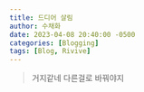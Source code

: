 ```yaml
---
title: 드디어 살림
author: 수채화
date: 2023-04-08 20:40:00 -0500
categories: [Blogging]
tags: [Blog, Rivive]
---
```


> 거지같네 다른걸로 바꿔야지